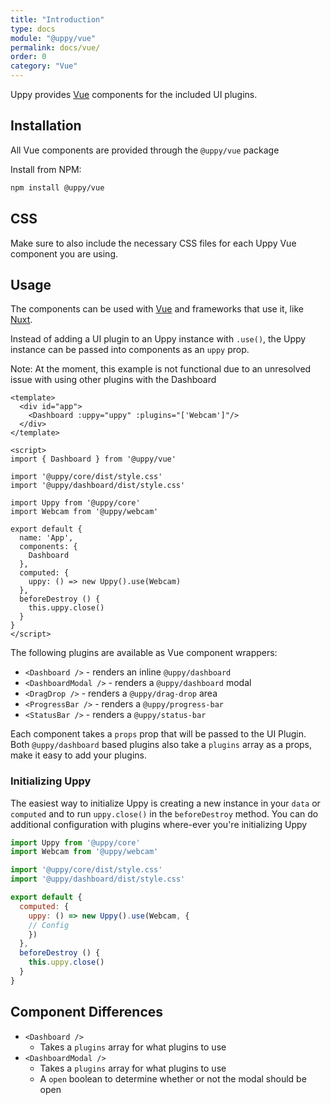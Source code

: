```yaml
---
title: "Introduction"
type: docs
module: "@uppy/vue"
permalink: docs/vue/
order: 0
category: "Vue"
---
```


Uppy provides [Vue][] components for the included UI plugins.

## Installation

All Vue components are provided through the `@uppy/vue` package

Install from NPM:

```sh
npm install @uppy/vue
```

## CSS

Make sure to also include the necessary CSS files for each Uppy Vue component you are using.

## Usage

The components can be used with [Vue][] and frameworks that use it, like [Nuxt][].

Instead of adding a UI plugin to an Uppy instance with `.use()`, the Uppy instance can be passed into components as an `uppy` prop. 

Note: At the moment, this example is not functional due to an unresolved issue with using other plugins with the Dashboard

```vue
<template>
  <div id="app">
    <Dashboard :uppy="uppy" :plugins="['Webcam']"/>
  </div>
</template>

<script>
import { Dashboard } from '@uppy/vue'

import '@uppy/core/dist/style.css'
import '@uppy/dashboard/dist/style.css'

import Uppy from '@uppy/core'
import Webcam from '@uppy/webcam'

export default {
  name: 'App',
  components: {
    Dashboard
  },
  computed: {
    uppy: () => new Uppy().use(Webcam)
  },
  beforeDestroy () {
    this.uppy.close()
  }
}
</script>
```

The following plugins are available as Vue component wrappers:

 - `<Dashboard />` - renders an inline `@uppy/dashboard`
 - `<DashboardModal />` - renders a `@uppy/dashboard` modal
 - `<DragDrop />` - renders a `@uppy/drag-drop` area
 - `<ProgressBar />` - renders a `@uppy/progress-bar`
 - `<StatusBar />` - renders a `@uppy/status-bar`

Each component takes a `props` prop that will be passed to the UI Plugin. Both `@uppy/dashboard` based plugins also take a `plugins` array as a props, make it easy to add your plugins. 

### Initializing Uppy

The easiest way to initialize Uppy is creating a new instance in your `data` or `computed` and to run `uppy.close()` in the `beforeDestroy` method. You can do additional configuration with plugins where-ever you're initializing Uppy

```js
import Uppy from '@uppy/core'
import Webcam from '@uppy/webcam'

import '@uppy/core/dist/style.css'
import '@uppy/dashboard/dist/style.css'

export default {
  computed: {
    uppy: () => new Uppy().use(Webcam, {
    // Config
    })
  },
  beforeDestroy () {
    this.uppy.close()
  }
}
```

## Component Differences
- `<Dashboard />` 
  - Takes a `plugins` array for what plugins to use
- `<DashboardModal />`
  - Takes a `plugins` array for what plugins to use
  - A `open` boolean to determine whether or not the modal should be open

[Vue]: https://vuejs.org
[Nuxt]: https://nuxtjs.org
